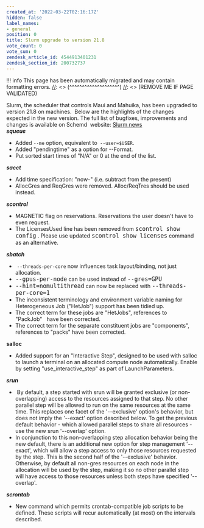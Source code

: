 ```yaml
---
created_at: '2022-03-22T02:16:17Z'
hidden: false
label_names:
- general
position: 0
title: Slurm upgrade to version 21.8
vote_count: 0
vote_sum: 0
zendesk_article_id: 4544913401231
zendesk_section_id: 200732737
---
```




[//]: <> (REMOVE ME IF PAGE VALIDATED)
[//]: <> (vvvvvvvvvvvvvvvvvvvv)
!!! info
    This page has been automatically migrated and may contain formatting errors.
[//]: <> (^^^^^^^^^^^^^^^^^^^^)
[//]: <> (REMOVE ME IF PAGE VALIDATED)

<div class="p-rich_text_section">Slurm, the scheduler that controls Maui and Mahuika, has been upgraded to version 21.8 on machines.  Below are the highlights of the changes expected in the new version. The full list of bugfixes, improvements and changes is available on Schemd  website: <a href="https://slurm.schedmd.com/news.html" target="_blank" rel="noopener">Slurm news</a>
</div>
<div class="p-rich_text_section"><span class="c-mrkdwn__br" data-stringify-type="paragraph-break"></span></div>
<div class="p-rich_text_section"><span class="c-mrkdwn__br" data-stringify-type="paragraph-break"></span></div>
<div class="p-rich_text_section">
<span class="c-mrkdwn__br" data-stringify-type="paragraph-break"></span><strong data-stringify-type="bold"><em data-stringify-type="italic">squeue</em></strong>
</div>
<ul>
<li class="c-mrkdwn__quote" data-stringify-type="quote">Added<span> </span><code class="c-mrkdwn__code" data-stringify-type="code">--me</code><span> </span>option, equivalent to<code class="c-mrkdwn__code" data-stringify-type="code"> --user=$USER</code>.</li>
<li class="c-mrkdwn__quote" data-stringify-type="quote">Added "pendingtime" as a option for --Format.</li>
<li class="c-mrkdwn__quote" data-stringify-type="quote">Put sorted start times of "N/A" or 0 at the end of the list.</li>
</ul>
<div class="p-rich_text_section">
<span class="c-mrkdwn__br" data-stringify-type="paragraph-break"></span><strong data-stringify-type="bold"><em data-stringify-type="italic">sacct</em></strong>
</div>
<ul>
<li class="p-rich_text_section">Add time specification: "now-" (i.e. subtract from the present)</li>
<li class="p-rich_text_section">AllocGres and ReqGres were removed. Alloc/ReqTres should be used instead. </li>
</ul>
<div class="p-rich_text_section">
<span class="c-mrkdwn__br" data-stringify-type="paragraph-break"></span><strong data-stringify-type="bold"><em data-stringify-type="italic">scontrol</em></strong>
</div>
<ul>
<li class="p-rich_text_section">MAGNETIC flag on reservations. Reservations the user doesn't have to even request.</li>
<li class="p-rich_text_section">The LicensesUsed line has been removed from<span style="font-family: -apple-system, BlinkMacSystemFont, 'Segoe UI', Helvetica, Arial, sans-serif;"> </span><code class="c-mrkdwn__code" style="font-size: 15px;" data-stringify-type="code">scontrol show config</code><span style="font-family: -apple-system, BlinkMacSystemFont, 'Segoe UI', Helvetica, Arial, sans-serif;"> </span><span style="font-family: -apple-system, BlinkMacSystemFont, 'Segoe UI', Helvetica, Arial, sans-serif;">. Please use updated</span><span style="font-family: -apple-system, BlinkMacSystemFont, 'Segoe UI', Helvetica, Arial, sans-serif;"> </span><code class="c-mrkdwn__code" style="font-size: 15px;" data-stringify-type="code">scontrol show licenses</code><span style="font-family: -apple-system, BlinkMacSystemFont, 'Segoe UI', Helvetica, Arial, sans-serif;"> </span><span style="font-family: -apple-system, BlinkMacSystemFont, 'Segoe UI', Helvetica, Arial, sans-serif;">command as an alternative.</span>
</li>
</ul>
<div class="p-rich_text_section">
<span class="c-mrkdwn__br" data-stringify-type="paragraph-break"></span><strong data-stringify-type="bold"><em data-stringify-type="italic">sbatch</em></strong><br><span class="c-mrkdwn__br" data-stringify-type="paragraph-break"></span>
</div>
<ul>
<li> <code class="c-mrkdwn__code" data-stringify-type="code">--threads-per-core</code><span> </span>now influences task layout/binding, not just allocation.</li>
<li>
<code class="c-mrkdwn__code" style="font-size: 15px;" data-stringify-type="code">--gpus-per-node</code><span style="font-family: -apple-system, BlinkMacSystemFont, 'Segoe UI', Helvetica, Arial, sans-serif;"> </span><span style="font-family: -apple-system, BlinkMacSystemFont, 'Segoe UI', Helvetica, Arial, sans-serif;">can be used instead of</span><span style="font-family: -apple-system, BlinkMacSystemFont, 'Segoe UI', Helvetica, Arial, sans-serif;"> </span><code class="c-mrkdwn__code" style="font-size: 15px;" data-stringify-type="code">--gres=GPU</code>
</li>
<li>
<code class="c-mrkdwn__code" style="font-size: 15px;" data-stringify-type="code">--hint=nomultithread</code><span style="font-family: -apple-system, BlinkMacSystemFont, 'Segoe UI', Helvetica, Arial, sans-serif;"> can now be replaced </span><span style="font-family: -apple-system, BlinkMacSystemFont, 'Segoe UI', Helvetica, Arial, sans-serif;">with</span><span style="font-family: -apple-system, BlinkMacSystemFont, 'Segoe UI', Helvetica, Arial, sans-serif;"> </span><code class="c-mrkdwn__code" style="font-size: 15px;" data-stringify-type="code">--threads-per-core=1</code>
</li>
<li>The inconsistent terminology and environment variable naming for Heterogeneous Job ("HetJob") support has been tidied up.</li>
<li>The correct term for these jobs are "HetJobs", references to "PackJob"   have been corrected.</li>
<li>The correct term for the separate constituent jobs are "components",   references to "packs" have been corrected.</li>
</ul>
<div class="p-rich_text_section">
<span class="c-mrkdwn__br" data-stringify-type="paragraph-break"></span><strong data-stringify-type="bold">salloc</strong>
</div>
<ul>
<li>Added support for an "Interactive Step", designed to be used with salloc to launch a terminal on an allocated compute node automatically. Enable by setting "use_interactive_step" as part of LaunchParameters.</li>
</ul>
<div class="p-rich_text_section">
<span class="c-mrkdwn__br" data-stringify-type="paragraph-break"></span><strong data-stringify-type="bold"><em data-stringify-type="italic">srun</em></strong>
</div>
<ul>
<li> By default, a step started with srun will be granted exclusive (or non- overlapping) access to the resources assigned to that step. No other parallel step will be allowed to run on the same resources at the same time. This replaces one facet of the '--exclusive' option's behavior, but does not imply the '--exact' option described below. To get the previous default behavior - which allowed parallel steps to share all resources - use the new srun '--overlap' option.</li>
<li>In conjunction to this non-overlapping step allocation behavior being the new default, there is an additional new option for step management '--exact', which will allow a step access to only those resources requested by the step. This is the second half of the '--exclusive' behavior. Otherwise, by default all non-gres resources on each node in the allocation will be used by the step, making it so no other parallel step will have access to those resources unless both steps have specified '--overlap'.</li>
</ul>
<div class="p-rich_text_section">
<span class="c-mrkdwn__br" data-stringify-type="paragraph-break"></span><strong data-stringify-type="bold"><em data-stringify-type="italic">scrontab</em></strong>
</div>
<ul>
<li>New command which permits crontab-compatible job scripts to be defined. These scripts will recur automatically (at most) on the intervals described.</li>
</ul>